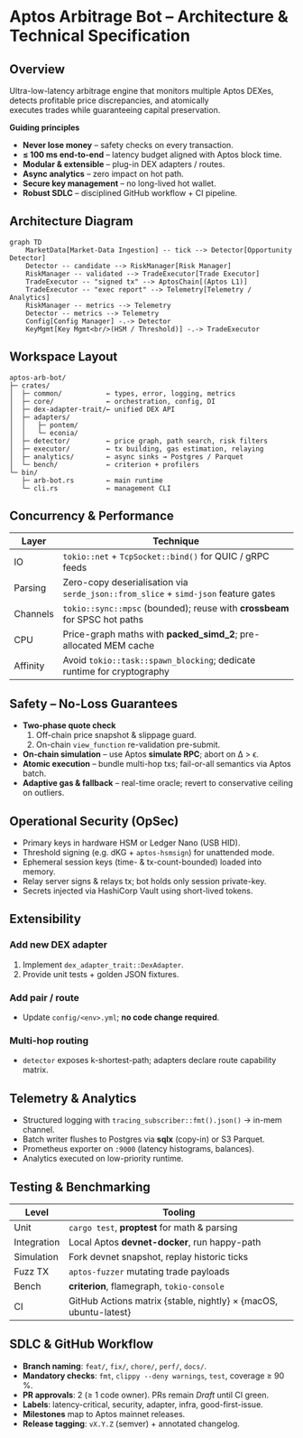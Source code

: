 # Aptos Arbitrage Bot – Architecture & Technical Specification

## Overview
Ultra-low-latency arbitrage engine that monitors multiple Aptos DEXes, detects profitable price discrepancies, and atomically  
executes trades while guaranteeing capital preservation.

**Guiding principles**

* **Never lose money** – safety checks on every transaction.  
* **≤ 100 ms end-to-end** – latency budget aligned with Aptos block time.  
* **Modular & extensible** – plug-in DEX adapters / routes.  
* **Async analytics** – zero impact on hot path.  
* **Secure key management** – no long-lived hot wallet.  
* **Robust SDLC** – disciplined GitHub workflow + CI pipeline.

## Architecture Diagram
```mermaid
graph TD
    MarketData[Market-Data Ingestion] -- tick --> Detector[Opportunity Detector]
    Detector -- candidate --> RiskManager[Risk Manager]
    RiskManager -- validated --> TradeExecutor[Trade Executor]
    TradeExecutor -- "signed tx" --> AptosChain[(Aptos L1)]
    TradeExecutor -- "exec report" --> Telemetry[Telemetry / Analytics]
    RiskManager -- metrics --> Telemetry
    Detector -- metrics --> Telemetry
    Config[Config Manager] -.-> Detector
    KeyMgmt[Key Mgmt<br/>(HSM / Threshold)] -.-> TradeExecutor
```

## Workspace Layout
```text
aptos-arb-bot/
├─ crates/
│  ├─ common/           ← types, error, logging, metrics
│  ├─ core/             ← orchestration, config, DI
│  ├─ dex-adapter-trait/← unified DEX API
│  ├─ adapters/
│  │   ├─ pontem/
│  │   └─ econia/
│  ├─ detector/         ← price graph, path search, risk filters
│  ├─ executor/         ← tx building, gas estimation, relaying
│  ├─ analytics/        ← async sinks → Postgres / Parquet
│  └─ bench/            ← criterion + profilers
└─ bin/
   ├─ arb-bot.rs        ← main runtime
   └─ cli.rs            ← management CLI
```

## Concurrency & Performance
| Layer | Technique |
|-------|-----------|
| IO | `tokio::net` + `TcpSocket::bind()` for QUIC / gRPC feeds |
| Parsing | Zero-copy deserialisation via `serde_json::from_slice` + `simd-json` feature gates |
| Channels | `tokio::sync::mpsc` (bounded); reuse with **crossbeam** for SPSC hot paths |
| CPU | Price-graph maths with **packed_simd_2**; pre-allocated MEM cache |
| Affinity | Avoid `tokio::task::spawn_blocking`; dedicate runtime for cryptography |

## Safety – No-Loss Guarantees
* **Two-phase quote check**  
  1. Off-chain price snapshot & slippage guard.  
  2. On-chain `view_function` re-validation pre-submit.  
* **On-chain simulation** – use Aptos **simulate RPC**; abort on Δ > ϵ.  
* **Atomic execution** – bundle multi-hop txs; fail-or-all semantics via Aptos batch.  
* **Adaptive gas & fallback** – real-time oracle; revert to conservative ceiling on outliers.

## Operational Security (OpSec)
* Primary keys in hardware HSM or Ledger Nano (USB HID).  
* Threshold signing (e.g. dKG + `aptos-hsmsign`) for unattended mode.  
* Ephemeral session keys (time- & tx-count-bounded) loaded into memory.  
* Relay server signs & relays tx; bot holds only session private-key.  
* Secrets injected via HashiCorp Vault using short-lived tokens.

## Extensibility
### Add new DEX adapter
1. Implement `dex_adapter_trait::DexAdapter`.  
2. Provide unit tests + golden JSON fixtures.  

### Add pair / route
* Update `config/<env>.yml`; **no code change required**.

### Multi-hop routing
* `detector` exposes k-shortest-path; adapters declare route capability matrix.

## Telemetry & Analytics
* Structured logging with `tracing_subscriber::fmt().json()` → in-mem channel.  
* Batch writer flushes to Postgres via **sqlx** (copy-in) or S3 Parquet.  
* Prometheus exporter on `:9000` (latency histograms, balances).  
* Analytics executed on low-priority runtime.

## Testing & Benchmarking
| Level | Tooling |
|-------|---------|
| Unit | `cargo test`, **proptest** for math & parsing |
| Integration | Local Aptos **devnet-docker**, run happy-path |
| Simulation | Fork devnet snapshot, replay historic ticks |
| Fuzz TX | `aptos-fuzzer` mutating trade payloads |
| Bench | **criterion**, flamegraph, `tokio-console` |
| CI | GitHub Actions matrix {stable, nightly} × {macOS, ubuntu-latest} |

## SDLC & GitHub Workflow
* **Branch naming**: `feat/`, `fix/`, `chore/`, `perf/`, `docs/`.  
* **Mandatory checks**: `fmt`, `clippy --deny warnings`, `test`, coverage ≥ 90 %.  
* **PR approvals**: 2 (≥ 1 code owner). PRs remain *Draft* until CI green.  
* **Labels**: latency-critical, security, adapter, infra, good-first-issue.  
* **Milestones** map to Aptos mainnet releases.  
* **Release tagging**: `vX.Y.Z` (semver) + annotated changelog.
